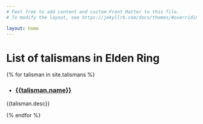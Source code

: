 ```yaml
---
# Feel free to add content and custom Front Matter to this file.
# To modify the layout, see https://jekyllrb.com/docs/themes/#overriding-theme-defaults

layout: home    
---
```


# List of talismans in Elden Ring

{% for talisman in site.talismans %}

* ### [{{talisman.name}}]({{site.baseurl}}{{talisman.url}})
{{talisman.desc}}



{% endfor %}